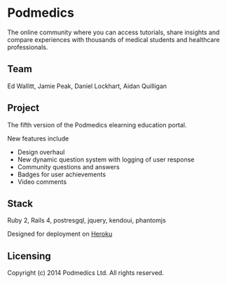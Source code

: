 # Podmedics

The online community where you can access tutorials, share insights and
compare experiences with thousands of medical students and healthcare
professionals.

## Team

Ed Wallitt, Jamie Peak, Daniel Lockhart, Aidan Quilligan

## Project

The fifth version of the Podmedics elearning education portal.

New features include

- Design overhaul
- New dynamic question system with logging of user response
- Community questions and answers
- Badges for user achievements
- Video comments

## Stack

Ruby 2, Rails 4, postresgql, jquery, kendoui, phantomjs

Designed for deployment on [Heroku](http://www.heroku.com)

## Licensing

Copyright (c) 2014 Podmedics Ltd. All rights reserved.
